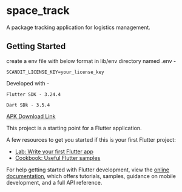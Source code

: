 # space_track

A package tracking application for logistics management.

## Getting Started

create a env file with below format in lib/env directory named .env -

    SCANDIT_LICENSE_KEY=your_license_key


Developed with -

    Flutter SDK - 3.24.4
    
    Dart SDk - 3.5.4

[APK Download Link](https://drive.google.com/file/d/1noffQgQnWJJ2kWn2nAQ1CxWLsGYUXuFj/view?usp=sharing)

This project is a starting point for a Flutter application.

A few resources to get you started if this is your first Flutter project:

- [Lab: Write your first Flutter app](https://docs.flutter.dev/get-started/codelab)
- [Cookbook: Useful Flutter samples](https://docs.flutter.dev/cookbook)

For help getting started with Flutter development, view the
[online documentation](https://docs.flutter.dev/), which offers tutorials,
samples, guidance on mobile development, and a full API reference.
